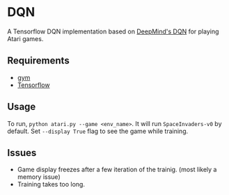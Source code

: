 DQN
====
A Tensorflow DQN implementation based on [DeepMind's DQN](https://storage.googleapis.com/deepmind-data/assets/papers/DeepMindNature14236Paper.pdf) for playing Atari games.


## Requirements
- [gym](https://gym.openai.com)
- [Tensorflow](https://www.tensorflow.org)

## Usage
To run, `python atari.py --game <env_name>`. It will run `SpaceInvaders-v0` by default.
Set `--display True` flag to see the game while training. 

## Issues
- Game display freezes after a few iteration of the trainig. (most likely a memory issue)
- Training takes too long.

